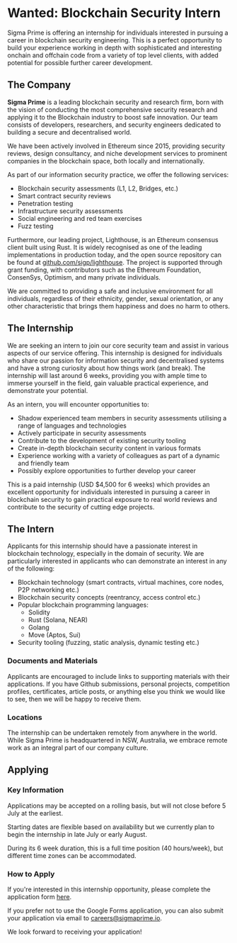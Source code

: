 # Wanted: Blockchain Security Intern

Sigma Prime is offering an internship for individuals interested in pursuing a career in blockchain security engineering. This is a perfect opportunity to build your experience working in depth with sophisticated and interesting onchain and offchain code from a variety of top level clients, with added potential for possible further career development.

## The Company

**Sigma Prime** is a leading blockchain security and research firm, born with the vision of conducting the most comprehensive security research and applying it to the Blockchain industry to boost safe innovation. Our team consists of developers, researchers, and security engineers dedicated to building a secure and decentralised world.

We have been actively involved in Ethereum since 2015, providing security reviews, design consultancy, and niche development services to prominent companies in the blockchain space, both locally and internationally.

As part of our information security practice, we offer the following services:

* Blockchain security assessments (L1, L2, Bridges, etc.)
* Smart contract security reviews
* Penetration testing
* Infrastructure security assessments
* Social engineering and red team exercises
* Fuzz testing

Furthermore, our leading project, Lighthouse, is an Ethereum consensus client built using Rust. It is widely recognised as one of the leading implementations in production today, and the open source repository can be found at [github.com/sigp/lighthouse](https://github.com/sigp/lighthouse). The project is supported through grant funding, with contributors such as the Ethereum Foundation, ConsenSys, Optimism, and many private individuals.

We are committed to providing a safe and inclusive environment for all individuals, regardless of their ethnicity, gender, sexual orientation, or any other characteristic that brings them happiness and does no harm to others.

## The Internship

We are seeking an intern to join our core security team and assist in various aspects of our service offering. This internship is designed for individuals who share our passion for information security and decentralised systems and have a strong curiosity about how things work (and break). The internship will last around 6 weeks, providing you with ample time to immerse yourself in the field, gain valuable practical experience, and demonstrate your potential.

As an intern, you will encounter opportunities to:

* Shadow experienced team members in security assessments utilising a range of languages and technologies
* Actively participate in security assessments
* Contribute to the development of existing security tooling
* Create in-depth blockchain security content in various formats
* Experience working with a variety of colleagues as part of a dynamic and friendly team
* Possibly explore opportunities to further develop your career

This is a paid internship (USD $4,500 for 6 weeks) which provides an excellent opportunity for individuals interested in pursuing a career in blockchain security to gain practical exposure to real world reviews and contribute to the security of cutting edge projects.

## The Intern

Applicants for this internship should have a passionate interest in blockchain technology, especially in the domain of security. We are particularly interested in applicants who can demonstrate an interest in any of the following:

* Blockchain technology (smart contracts, virtual machines, core nodes, P2P networking etc.)
* Blockchain security concepts (reentrancy, access control etc.)
* Popular blockchain programming languages:
    * Solidity
    * Rust (Solana, NEAR)
    * Golang
    * Move (Aptos, Sui)
* Security tooling (fuzzing, static analysis, dynamic testing etc.)

### Documents and Materials

Applicants are encouraged to include links to supporting materials with their applications. If you have Github submissions, personal projects, competition profiles, certificates, article posts, or anything else you think we would like to see, then we will be happy to receive them.

### Locations

The internship can be undertaken remotely from anywhere in the world. While Sigma Prime is headquartered in NSW, Australia, we embrace remote work as an integral part of our company culture.

## Applying

### Key Information

Applications may be accepted on a rolling basis, but will not close before 5 July at the earliest.

Starting dates are flexible based on availability but we currently plan to begin the internship in late July or early August.

During its 6 week duration, this is a full time position (40 hours/week), but different time zones can be accommodated.

### How to Apply

If you're interested in this internship opportunity, please complete the application form [here](https://forms.gle/6UXxmxfPYsAzGAt99).

If you prefer not to use the Google Forms application, you can also submit your application via email to [careers@sigmaprime.io](mailto:careers@sigmaprime.io).

We look forward to receiving your application!